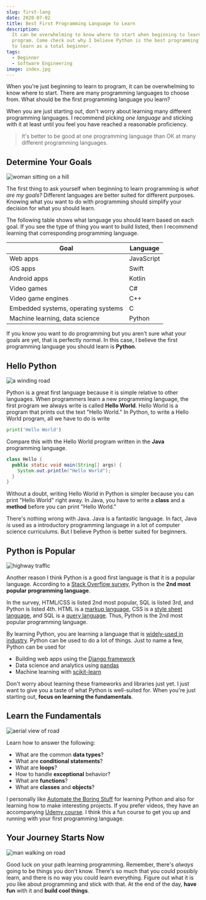 ```yaml
---
slug: first-lang
date: 2020-07-02
title: Best First Programming Language to Learn
description:
  It can be overwhelming to know where to start when beginning to learn how to
  program. Come check out why I believe Python is the best programming language
  to learn as a total beginner.
tags:
  - Beginner
  - Software Engineering
image: index.jpg
---
```


When you're just beginning to learn to program, it can be overwhelming to know
where to start. There are many programming languages to choose from. What should
be the first programming language you learn?

When you are just starting out, don't worry about learning many different
programming languages. I recommend picking _one language_ and sticking with it
at least until you feel you have reached a reasonable proficiency.

> It's better to be good at one programming language than OK at many different
> programming languages.

## Determine Your Goals

![woman sitting on a hill](goals.jpg)

The first thing to ask yourself when beginning to learn programming is _what are
my goals?_ Different languages are better suited for different purposes. Knowing
what you want to do with programming should simplify your decision for what you
should learn.

The following table shows what language you should learn based on each goal. If
you see the type of thing you want to build listed, then I recommend learning
that corresponding programming language.

| Goal                                | Language   |
| ----------------------------------- | ---------- |
| Web apps                            | JavaScript |
| iOS apps                            | Swift      |
| Android apps                        | Kotlin     |
| Video games                         | C#         |
| Video game engines                  | C++        |
| Embedded systems, operating systems | C          |
| Machine learning, data science      | Python     |

If you know you want to do programming but you aren't sure what your goals are
yet, that is perfectly normal. In this case, I believe the first programming
language you should learn is **Python**.

## Hello Python

![a winding road](journey.jpg)

Python is a great first language because it is simple relative to other
languages. When programmers learn a new programming language, the first program
we always write is called **Hello World**. Hello World is a program that prints
out the text "Hello World." In Python, to write a Hello World program, all we
have to do is write

```python
print('Hello World')
```

Compare this with the Hello World program written in the **Java** programming
language.

```java
class Hello {
  public static void main(String[] args) {
    System.out.println("Hello World");
  }
}
```

Without a doubt, writing Hello World in Python is simpler because you can print
"Hello World" right away. In Java, you have to write a **class** and a
**method** before you can print "Hello World."

<aside><p>
There's nothing wrong with Java. Java is a fantastic language. In fact, Java <em>is</em> used as a introductory programming language in a lot of computer science curriculums. But I believe Python is better suited for beginners.
</p></aside>

## Python is Popular

![highway traffic](highway.jpg)

Another reason I think Python is a good first language is that it is a popular
language. According to a
[Stack Overflow survey](https://insights.stackoverflow.com/survey/2020#most-popular-technologies),
Python is the **2nd most popular programming language**.

<aside><p>
In the survey, HTML/CSS is listed 2nd most popular, SQL is listed 3rd, and Python is listed 4th. HTML is a <a href="https://en.wikipedia.org/wiki/Markup_language" target="_blank" rel="noopener noreferrer">markup language</a>, CSS is a <a href="https://en.wikipedia.org/wiki/Style_sheet_language" target="_blank" rel="noopener noreferrer">style sheet language</a>, and SQL is a <a href="https://en.wikipedia.org/wiki/Query_language" target="_blank" rel="noopener noreferrer">query language</a>. Thus, Python is the 2nd most popular programming language.
</p></aside>

By learning Python, you are learning a language that is
[widely-used in industry](https://stackshare.io/python). Python can be used to
do a lot of things. Just to name a few, Python can be used for

- Building web apps using the [Django framework](https://www.djangoproject.com/)
- Data science and analytics using [pandas](https://pandas.pydata.org/)
- Machine learning with [scikit-learn](https://scikit-learn.org/stable/)

Don't worry about learning these frameworks and libraries just yet. I just want
to give you a taste of what Python is well-suited for. When you're just starting
out, **focus on learning the fundamentals**.

## Learn the Fundamentals

![aerial view of road](aerial.jpg)

Learn how to answer the following:

- What are the common **data types**?
- What are **conditional statements**?
- What are **loops**?
- How to handle **exceptional** behavior?
- What are **functions**?
- What are **classes** and **objects**?

I personally like
[Automate the Boring Stuff](https://automatetheboringstuff.com/) for learning
Python and also for learning how to make interesting projects. If you prefer
videos, they have an accompanying
[Udemy course](https://www.udemy.com/course/automate/?couponCode=JUL2020FREE). I
think this a fun course to get you up and running with your first programming
language.

## Your Journey Starts Now

![man walking on road](road.jpg)

Good luck on your path learning programming. Remember, there's _always_ going to
be things you don't know. There's so much that you could possibly learn, and
there is no way you could learn everything. Figure out what it is _you_ like
about programming and stick with that. At the end of the day, **have fun** with
it and **build cool things**.
